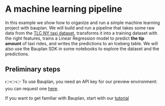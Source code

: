# A machine learning pipeline

In this example we show how to organize and run a simple machine learning project with bauplan. We will build and run a pipeline that takes some raw data from the [TLC NY taxi dataset](taxi), transforms it into a training dataset with the right features, trains a Linear Regression model to predict **the tip amount** of taxi rides, and writes the predictions to an Iceberg table. We will also use the Bauplan SDK in some notebooks to explore the dataset and the predictions.

## Preliminary steps

👉👉👉 To use Bauplan, you need an API key for our preview environment: you can request one [here](https://www.bauplanlabs.com/#join).

If you want to get familiar with Bauplan, start with our [tutorial](https://docs.bauplanlabs.com/en/latest/tutorial/01_quick_start.html#)
